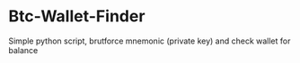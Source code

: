 # Btc-Wallet-Finder
Simple python script, brutforce mnemonic (private key) and check wallet for balance
